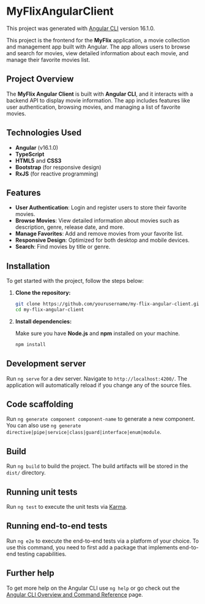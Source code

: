 # MyFlixAngularClient

This project was generated with [Angular CLI](https://github.com/angular/angular-cli) version 16.1.0.

This project is the frontend for the **MyFlix** application, a movie collection and management app built with Angular. The app allows users to browse and search for movies, view detailed information about each movie, and manage their favorite movies list.

## Project Overview

The **MyFlix Angular Client** is built with **Angular CLI**, and it interacts with a backend API to display movie information. The app includes features like user authentication, browsing movies, and managing a list of favorite movies.

## Technologies Used

- **Angular** (v16.1.0)
- **TypeScript**
- **HTML5** and **CSS3**
- **Bootstrap** (for responsive design)
- **RxJS** (for reactive programming)

## Features

- **User Authentication**: Login and register users to store their favorite movies.
- **Browse Movies**: View detailed information about movies such as description, genre, release date, and more.
- **Manage Favorites**: Add and remove movies from your favorite list.
- **Responsive Design**: Optimized for both desktop and mobile devices.
- **Search**: Find movies by title or genre.

## Installation

To get started with the project, follow the steps below:

1. **Clone the repository:**

    ```bash
    git clone https://github.com/yourusername/my-flix-angular-client.git
    cd my-flix-angular-client
    ```

2. **Install dependencies:**

    Make sure you have **Node.js** and **npm** installed on your machine.

    ```bash
    npm install
    ```

## Development server

Run `ng serve` for a dev server. Navigate to `http://localhost:4200/`. The application will automatically reload if you change any of the source files.

## Code scaffolding

Run `ng generate component component-name` to generate a new component. You can also use `ng generate directive|pipe|service|class|guard|interface|enum|module`.

## Build

Run `ng build` to build the project. The build artifacts will be stored in the `dist/` directory.

## Running unit tests

Run `ng test` to execute the unit tests via [Karma](https://karma-runner.github.io).

## Running end-to-end tests

Run `ng e2e` to execute the end-to-end tests via a platform of your choice. To use this command, you need to first add a package that implements end-to-end testing capabilities.

## Further help

To get more help on the Angular CLI use `ng help` or go check out the [Angular CLI Overview and Command Reference](https://angular.io/cli) page.
